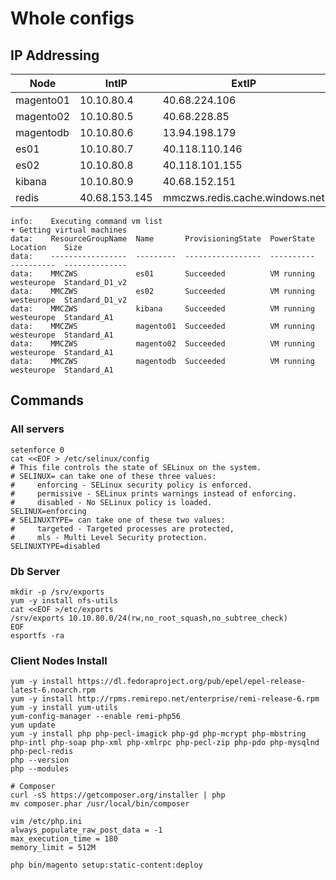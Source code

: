 # Whole configs
## IP Addressing

| Node      | IntIP         | ExtIP                          |
|-----------|---------------|--------------------------------|
| magento01 | 10.10.80.4    | 40.68.224.106                    |
| magento02 | 10.10.80.5    | 40.68.228.85                   |
| magentodb | 10.10.80.6    | 13.94.198.179                  |
| es01      | 10.10.80.7    | 40.118.110.146                 |
| es02      | 10.10.80.8    | 40.118.101.155                 |
| kibana    | 10.10.80.9    | 40.68.152.151                  |
| redis     | 40.68.153.145 | mmczws.redis.cache.windows.net |


```
info:    Executing command vm list
+ Getting virtual machines                                                     
data:    ResourceGroupName  Name       ProvisioningState  PowerState  Location    Size          
data:    -----------------  ---------  -----------------  ----------  ----------  --------------
data:    MMCZWS             es01       Succeeded          VM running  westeurope  Standard_D1_v2
data:    MMCZWS             es02       Succeeded          VM running  westeurope  Standard_D1_v2
data:    MMCZWS             kibana     Succeeded          VM running  westeurope  Standard_A1   
data:    MMCZWS             magento01  Succeeded          VM running  westeurope  Standard_A1   
data:    MMCZWS             magento02  Succeeded          VM running  westeurope  Standard_A1   
data:    MMCZWS             magentodb  Succeeded          VM running  westeurope  Standard_A1   
```
## Commands
### All servers
```
setenforce 0
cat <<EOF > /etc/selinux/config
# This file controls the state of SELinux on the system.
# SELINUX= can take one of these three values:
#     enforcing - SELinux security policy is enforced.
#     permissive - SELinux prints warnings instead of enforcing.
#     disabled - No SELinux policy is loaded.
SELINUX=enforcing
# SELINUXTYPE= can take one of these two values:
#     targeted - Targeted processes are protected,
#     mls - Multi Level Security protection.
SELINUXTYPE=disabled 

```

### Db Server

```
mkdir -p /srv/exports
yum -y install nfs-utils
cat <<EOF >/etc/exports
/srv/exports 10.10.80.0/24(rw,no_root_squash,no_subtree_check)
EOF
esportfs -ra
```

### Client Nodes Install
```
yum -y install https://dl.fedoraproject.org/pub/epel/epel-release-latest-6.noarch.rpm
yum -y install http://rpms.remirepo.net/enterprise/remi-release-6.rpm
yum -y install yum-utils
yum-config-manager --enable remi-php56
yum update
yum -y install php php-pecl-imagick php-gd php-mcrypt php-mbstring php-intl php-soap php-xml php-xmlrpc php-pecl-zip php-pdo php-mysqlnd php-pecl-redis
php --version
php --modules

# Composer
curl -sS https://getcomposer.org/installer | php
mv composer.phar /usr/local/bin/composer
```
```
vim /etc/php.ini
always_populate_raw_post_data = -1
max_execution_time = 180
memory_limit = 512M
```
```
php bin/magento setup:static-content:deploy
```
